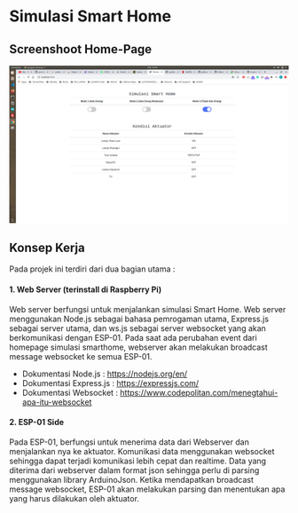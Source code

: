 # Simulasi Smart Home

## Screenshoot Home-Page
![Screenshot HomePage](https://raw.githubusercontent.com/humiditech/smarthome_simulation/master/SC-Homepage.png)

## Konsep Kerja
Pada projek ini terdiri dari dua bagian utama :
#### 1. Web Server (terinstall di Raspberry Pi)

Web server berfungsi untuk menjalankan simulasi Smart Home. 
Web server menggunakan Node.js sebagai bahasa pemrogaman utama, Express.js sebagai server utama, dan ws.js sebagai server websocket yang akan berkomunikasi dengan ESP-01. Pada saat ada perubahan event dari homepage simulasi smarthome, webserver akan melakukan broadcast message websocket
ke semua ESP-01.

* Dokumentasi Node.js : https://nodejs.org/en/
* Dokumentasi Express.js : https://expressjs.com/
* Dokumentasi Websocket : https://www.codepolitan.com/menegtahui-apa-itu-websocket

#### 2. ESP-01 Side 

Pada ESP-01, berfungsi untuk menerima data dari Webserver dan menjalankan nya ke aktuator. Komunikasi data menggunakan websocket sehingga
dapat terjadi komunikasi lebih cepat dan realtime. Data yang diterima dari webserver dalam format json sehingga perlu di parsing menggunakan
library ArduinoJson. Ketika mendapatkan broadcast message websocket, ESP-01 akan melakukan parsing dan menentukan apa yang harus dilakukan 
oleh aktuator.